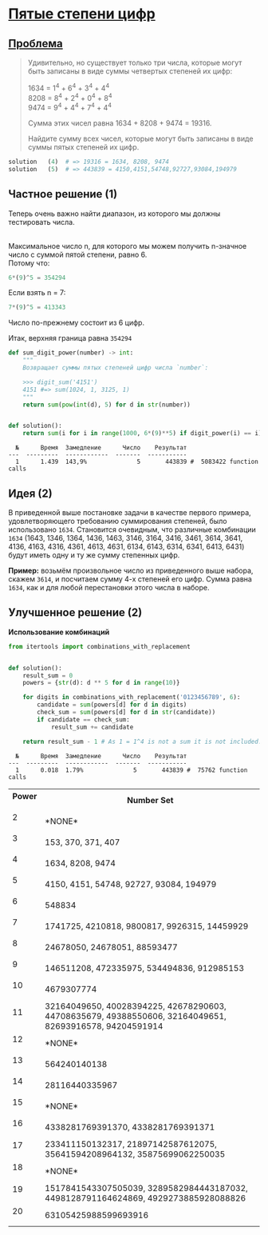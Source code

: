 # [Пятые степени цифр](TODO)

## [Проблема](https://euler.jakumo.org/problems/view/30.html)

> Удивительно, но существует только три числа, которые могут быть записаны в виде суммы четвертых степеней их цифр:
>
>1634 = 1<sup>4</sup> + 6<sup>4</sup> + 3<sup>4</sup> + 4<sup>4</sup><br>
8208 = 8<sup>4</sup> + 2<sup>4</sup> + 0<sup>4</sup> + 8<sup>4</sup><br>
9474 = 9<sup>4</sup> + 4<sup>4</sup> + 7<sup>4</sup> + 4<sup>4</sup>
>
>Сумма этих чисел равна 1634 + 8208 + 9474 = 19316.
>
>Найдите сумму всех чисел, которые могут быть записаны в виде суммы пятых степеней их цифр.


``` python
solution   (4)  # => 19316 = 1634, 8208, 9474
solution   (5)  # => 443839 = 4150,4151,54748,92727,93084,194979
```



## Частное решение (1)

Теперь очень важно найти диапазон, из которого мы должны тестировать числа.

<br>Максимальное число n, для которого мы можем получить n-значное число с суммой пятой степени, равно 6.
<br>Потому что: 
```python
6*(9)^5 = 354294
```
Если взять n = 7:
```python
7*(9)^5 = 413343
```
Число по-прежнему состоит из 6 цифр.

Итак, верхняя граница равна `354294`

```python
def sum_digit_power(number) -> int:
    """
    Возвращает суммы пятых степеней цифр числа `number`:

    >>> digit_sum('4151')
    4151 #=> sum(1024, 1, 3125, 1)
    """
    return sum(pow(int(d), 5) for d in str(number))


def solution():
    return sum(i for i in range(1000, 6*(9)**5) if digit_power(i) == i)
```
```text
  №      Время  Замедление      Число    Результат
---  ---------  ------------  -------  -----------
  1      1.439  143,9%              5       443839 #  5083422 function calls
```

## Идея (2)

В приведенной выше постановке задачи в качестве первого примера, удовлетворяющего требованию суммирования степеней,
было использовано `1634`. Становится очевидным, что различные комбинации `1634` (1643, 1346, 1364, 1436, 1463, 3146, 3164, 3416, 3461, 3614, 3641, 4136, 4163, 4316, 4361, 4613, 4631, 6134, 6143, 6314, 6341, 6413, 6431)
будут иметь одну и ту же сумму степенных цифр.

**Пример:** возьмём произвольное число из приведенного выше набора, скажем `3614`, и посчитаем сумму 4-х степеней его цифр.
Сумма равна `1634`, как и для любой перестановки этого числа в наборе. 

## Улучшенное решение (2)

__Использование комбинаций__

```python
from itertools import combinations_with_replacement


def solution():
    result_sum = 0
    powers = {str(d): d ** 5 for d in range(10)}

    for digits in combinations_with_replacement('0123456789', 6):
        candidate = sum(powers[d] for d in digits)
        check_sum = sum(powers[d] for d in str(candidate))
        if candidate == check_sum:
            result_sum += candidate

    return result_sum - 1 # As 1 = 1^4 is not a sum it is not included.
```
```text
  №      Время  Замедление      Число    Результат
---  ---------  ------------  -------  -----------
  1      0.018  1.79%              5       443839 #  75762 function calls
```

<table>
<tbody><tr>
<th><ya-tr-span data-index="32-0" data-value="Power" data-translation="Сила" data-type="trSpan">Power</ya-tr-span><p></p>
</th><th><ya-tr-span data-index="33-0" data-value="Number Set" data-translation="Набор Чисел" data-type="trSpan">Number Set</ya-tr-span></th></tr>
<tr>
<td>2<p></p>
</td><td><ya-tr-span data-index="34-0" data-value="*NONE*" data-translation="*НИКТО*" data-type="trSpan">*NONE*</ya-tr-span></td></tr>
<tr>
<td>3<p></p>
</td><td>153, 370, 371, 407</td></tr>
<tr>
<td>4<p></p>
</td><td>1634, 8208, 9474</td></tr>
<tr>
<td>5<p></p>
</td><td>4150, 4151, 54748, 92727, 93084, 194979</td></tr>
<tr>
<td>6<p></p>
</td><td>548834</td></tr>
<tr>
<td>7<p></p>
</td><td>1741725, 4210818, 9800817, 9926315, 14459929</td></tr>
<tr>
<td>8<p></p>
</td><td>24678050, 24678051, 88593477</td></tr>
<tr>
<td>9<p></p>
</td><td>146511208, 472335975, 534494836, 912985153</td></tr>
<tr>
<td>10<p></p>
</td><td>4679307774</td></tr>
<tr>
<td>11<p></p>
</td><td>32164049650, 40028394225, 42678290603, 44708635679, 49388550606, 32164049651, 82693916578, 94204591914</td></tr>
<tr>
<td>12<p></p>
</td><td><ya-tr-span data-index="35-0" data-value="*NONE*" data-translation="*НИКТО*" data-type="trSpan">*NONE*</ya-tr-span></td></tr>
<tr>
<td>13<p></p>
</td><td>564240140138</td></tr>
<tr>
<td>14<p></p>
</td><td>28116440335967</td></tr>
<tr>
<td>15<p></p>
</td><td><ya-tr-span data-index="36-0" data-value="*NONE*" data-translation="*НИКТО*" data-type="trSpan">*NONE*</ya-tr-span></td></tr>
<tr>
<td>16<p></p>
</td><td>4338281769391370, 4338281769391371</td></tr>
<tr>
<td>17<p></p>
</td><td>233411150132317, 21897142587612075, 35641594208964132, 35875699062250035 </td></tr>
<tr>
<td>18<p></p>
</td><td><ya-tr-span data-index="37-0" data-value="*NONE*" data-translation="*НИКТО*" data-type="trSpan">*NONE*</ya-tr-span></td></tr>
<tr>
<td>19<p></p>
</td><td>1517841543307505039, 3289582984443187032, 4498128791164624869, 4929273885928088826</td></tr>
<tr>
<td>20<p></p>
</td><td>63105425988599693916</td></tr>
</tbody></table>